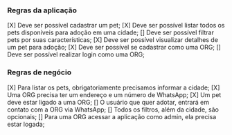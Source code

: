 ### Regras da aplicação

[X] Deve ser possível cadastrar um pet;
[X] Deve ser possível listar todos os pets disponíveis para adoção em uma cidade;
[] Deve ser possível filtrar pets por suas características;
[X] Deve ser possível visualizar detalhes de um pet para adoção;
[X] Deve ser possível se cadastrar como uma ORG;
[] Deve ser possível realizar login como uma ORG;

### Regras de negócio

[X] Para listar os pets, obrigatoriamente precisamos informar a cidade;
[X] Uma ORG precisa ter um endereço e um número de WhatsApp;
[X] Um pet deve estar ligado a uma ORG;
[] O usuário que quer adotar, entrará em contato com a ORG via WhatsApp;
[] Todos os filtros, além da cidade, são opcionais;
[] Para uma ORG acessar a aplicação como admin, ela precisa estar logada;